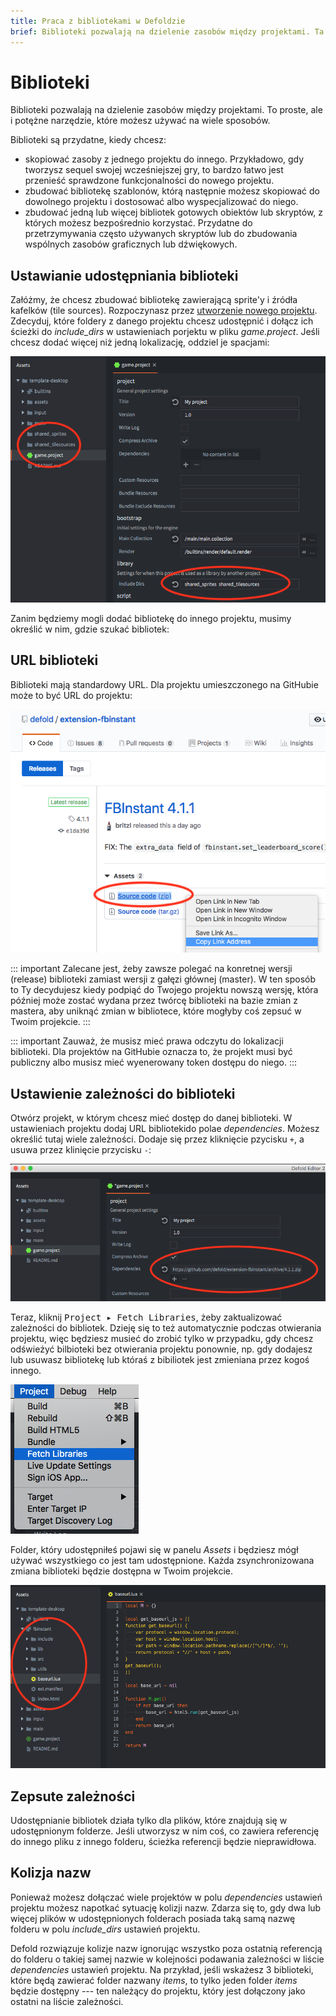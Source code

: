 ```yaml
---
title: Praca z bibliotekami w Defoldzie
brief: Biblioteki pozwalają na dzielenie zasobów między projektami. Ta instrukcja opisuje jak działają.
---
```


# Biblioteki

Biblioteki pozwalają na dzielenie zasobów między projektami. To proste, ale i potężne narzędzie, które możesz używać na wiele sposobów.

Biblioteki są przydatne, kiedy chcesz:

* skopiować zasoby z jednego projektu do innego. Przykładowo, gdy tworzysz sequel swojej wcześniejszej gry, to bardzo łatwo jest przenieść sprawdzone funkcjonalności do nowego projektu.
* zbudować bibliotekę szablonów, którą następnie możesz skopiować do dowolnego projektu i dostosować albo wyspecjalizować do niego.
* zbudować jedną lub więcej bibliotek gotowych obiektów lub skryptów, z których możesz bezpośrednio korzystać. Przydatne do przetrzymywania często używanych skryptów lub do zbudowania wspólnych zasobów graficznych lub dźwiękowych.

## Ustawianie udostępniania biblioteki

Załóżmy, że chcesz zbudować bibliotekę zawierającą sprite'y i źródła kafelków (tile sources). Rozpoczynasz przez [utworzenie nowego projektu](/manuals/project-setup/). Zdecyduj, które foldery z danego projektu chcesz udostępnić i dołącz ich ścieżki do *include_dirs* w ustawieniach porjektu w pliku *game.project*. Jeśli chcesz dodać więcej niż jedną lokalizację, oddziel je spacjami:

![Include dirs](images/libraries/libraries_include_dirs.png)

Zanim będziemy mogli dodać bibliotekę do innego projektu, musimy określić w nim, gdzie szukać bibliotek:

## URL biblioteki

Biblioteki mają standardowy URL. Dla projektu umieszczonego na GitHubie może to być URL do projektu:

![GitHub Library URL](images/libraries/libraries_library_url_github.png)

::: important
Zalecane jest, żeby zawsze polegać na konretnej wersji (release) biblioteki zamiast wersji z gałęzi głównej (master). W ten sposób to Ty decydujesz kiedy podpiąć do Twojego projektu nowszą wersję, która później może zostać wydana przez twórcę biblioteki na bazie zmian z mastera, aby uniknąć zmian w bibliotece, które mogłyby coś zepsuć w Twoim projekcie.
:::

::: important
Zauważ, że musisz mieć prawa odczytu do lokalizacji biblioteki. Dla projektów na GitHubie oznacza to, że projekt musi być publiczny albo musisz mieć wyenerowany token dostępu do niego.
:::

## Ustawienie zależności do biblioteki

Otwórz projekt, w którym chcesz mieć dostęp do danej biblioteki. W ustawieniach projektu dodaj URL bibliotekido polae *dependencies*. Możesz określić tutaj wiele zależności. Dodaje się przez kliknięcie pzycisku `+`, a usuwa przez klinięcie przycisku `-`:

![Dependencies](images/libraries/libraries_dependencies.png)

Teraz, kliknij <kbd>Project ▸ Fetch Libraries</kbd>, żeby zaktualizować zależności do bibliotek. Dzieję się to też automatycznie podczas otwierania projektu, więc będziesz musieć do zrobić tylko w przypadku, gdy chcesz odświeżyć bilbioteki bez otwierania projektu ponownie, np. gdy dodajesz lub usuwasz bibliotekę lub któraś z bibiliotek jest zmieniana przez kogoś innego.

![Fetch Libraries](images/libraries/libraries_fetch_libraries.png)

Folder, który udostępniłeś pojawi się w panelu *Assets* i będziesz mógł używać wszystkiego co jest tam udostępnione. Każda zsynchronizowana zmiana biblioteki będzie dostępna w Twoim projekcie.

![Library setup done](images/libraries/libraries_done.png)

## Zepsute zależności

Udostępnianie bibliotek działa tylko dla plików, które znajdują się w udostępnionym folderze. Jeśli utworzysz w nim coś, co zawiera referencję do innego pliku z innego folderu, ścieżka referencji będzie nieprawidłowa.

## Kolizja nazw

Ponieważ możesz dołączać wiele projektów w polu *dependencies* ustawień projektu możesz napotkać sytuację kolizji nazw. Zdarza się to, gdy dwa lub więcej plików w udostępnionych folderach posiada taką samą nazwę folderu w polu *include_dirs* ustawień projektu.

Defold rozwiązuje kolizje nazw ignorując wszystko poza ostatnią referencją do folderu o takiej samej nazwie w kolejności podawania zależności w liście *dependencies* ustawień projektu. Na przykład, jeśli wskażesz 3 biblioteki, które będą zawierać folder nazwany *items*, to tylko jeden folder *items* będzie dostępny --- ten należący do projektu, który jest dołączony jako ostatni na liście zależności.
